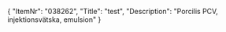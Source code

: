 {
  "ItemNr": "038262",
  "Title": "test",
  "Description": "Porcilis PCV, injektionsvätska, emulsion"
}